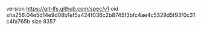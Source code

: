 version https://git-lfs.github.com/spec/v1
oid sha256:04e5d14e9d08b1ef5a424f036c2b8745f3bfc4ae4c5329d5f93f0c31c4fa765b
size 8357
